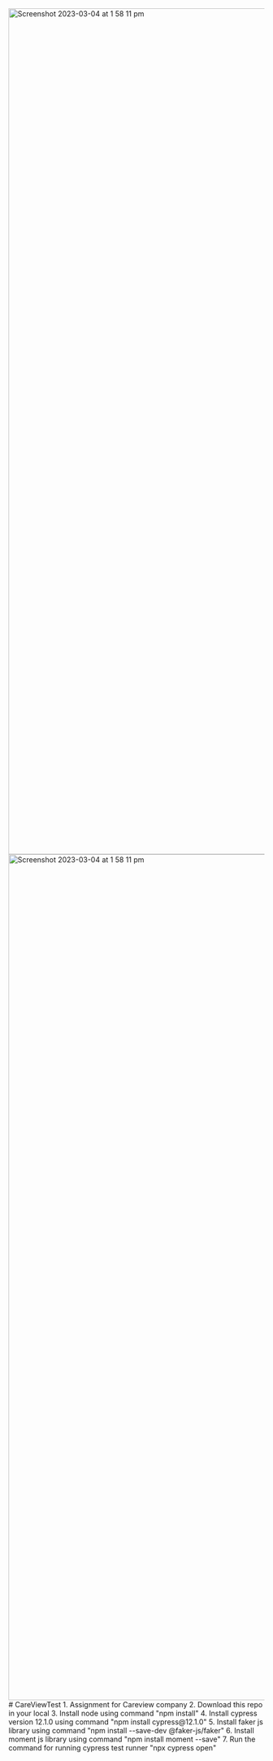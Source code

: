 <img width="1664" alt="Screenshot 2023-03-04 at 1 58 11 pm" src="https://user-images.githubusercontent.com/93078076/222874682-9635c28d-d87d-482e-9d7b-54dd7e5d8fd2.png">
<img width="1664" alt="Screenshot 2023-03-04 at 1 58 11 pm" src="https://user-images.githubusercontent.com/93078076/222874706-e0c8749d-e6cb-43c9-8100-ecba3565a579.png">
# CareViewTest
1. Assignment for Careview company 
2. Download this repo in your local
3. Install node using command "npm install"
4. Install cypress version 12.1.0 using command "npm install cypress@12.1.0"
5. Install faker js library using command "npm install --save-dev @faker-js/faker"
6. Install moment js library using command "npm install moment --save"
7. Run the command for running cypress test runner "npx cypress open"

